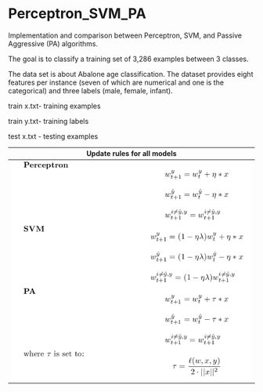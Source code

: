# Perceptron_SVM_PA
Implementation and comparison between Perceptron, SVM, and Passive Aggressive (PA) algorithms.

The goal is to classify a training set of 3,286 examples between 3 classes. 

The data set is about Abalone age classification. The dataset provides eight features per instance (seven of which are numerical and one is the categorical) and three labels (male, female, infant).


train x.txt- training examples

train y.txt- training labels 

test x.txt - testing examples


<table>
<thead>
<tr>
<th>Update rules for all models</th>
</tr>
</thead>
<tbody>
<tr>
<td><img src="https://github.com/DoreenVas/Perceptron_SVM_PA/blob/master/models.png"/></td>
</tr>
</tbody>
</table>
